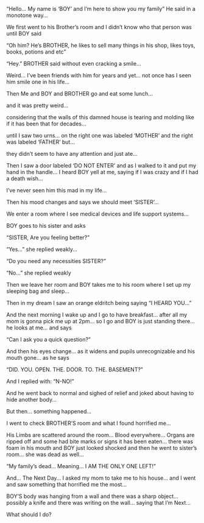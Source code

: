 “Hello… My name is ‘BOY’ and I’m here to show you my family” He said in a monotone way…

We first went to his Brother’s room and I didn’t know who that person was until BOY said

“Oh him? He’s BROTHER, he likes to sell many things in his shop, likes toys, books, potions and etc”

“Hey.” BROTHER said without even cracking a smile…

Weird… I’ve been friends with him for years and yet… not once has I seen him smile one in his life…

Then Me and BOY and BROTHER go and eat some lunch… 

and it was pretty weird… 

considering that the walls of this damned house is tearing and molding like if it has been that for decades… 

until I saw two urns… on the right one was labeled ‘MOTHER’ and the right was labeled ‘FATHER’ but… 

they didn’t seem to have any attention and just ate…

Then I saw a door labeled ‘DO NOT ENTER’ and as I walked to it and put my hand in the handle… I heard BOY yell at me, saying if I was crazy and if I had a death wish…

I’ve never seen him this mad in my life…

Then his mood changes and says we should meet ‘SISTER’…

We enter a room where I see medical devices and life support systems…

BOY goes to his sister and asks

“SISTER, Are you feeling better?”

“Yes…” she replied weakly…

“Do you need any necessities SISTER?”

“No…” she replied weakly

Then we leave her room and BOY takes me to his room where I set up my sleeping bag and sleep…

Then in my dream I saw an orange eldritch being saying “I HEARD YOU…”

And the next morning I wake up and I go to have breakfast… after all my mom is gonna pick me up at 2pm… so I go and BOY is just standing there… he looks at me… and says

“Can I ask you a quick question?”

And then his eyes change… as it widens and pupils unrecognizable and his mouth gone… as he says

“DID. YOU. OPEN. THE. DOOR. TO. THE. BASEMENT?”

And I replied with: “N-NO!”

And he went back to normal and sighed of relief and joked about having to hide another body… 

But then… something happened…

I went to check BROTHER’S room and what I found horrified me…

His Limbs are scattered around the room… Blood everywhere… Organs are ripped off and some had bite marks or signs it has been eaten… there was foam in his mouth and BOY just looked shocked and then he went to sister’s room… she was dead as well…

“My family’s dead… Meaning… I AM THE ONLY ONE LEFT!”

And… The Next Day… I asked my mom to take me to his house… and I went and saw something that horrified me the most…

BOY’S body was hanging from a wall and there was a sharp object… possibly a knife and there was writing on the wall… saying that I’m Next…

What should I do?
